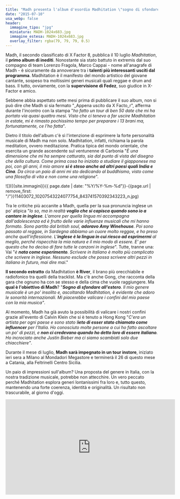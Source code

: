 ```yaml
---
title: "Madh presenta l'album d'esordio Madhitation \"sogno di sfondare all'estero\"."
date: "2015-07-10"
usa_webp: false
header:
  immagine_tipo: "jpg"
  miniatura: MADH-1024x683.jpg
  immagine_estesa: MADH-1024x683.jpg
  overlay_filter: rgba(79, 79, 79, 0.5)
---
```


Madh, il secondo classificato di X Factor 8, pubblica il 10 luglio _Madhitation_, il **primo album di inediti**. Nonostante sia stato battuto in extremis dal suo compagno di team Lorenzo Fragola, Marco Cappai - nome all'anagrafe di Madh - è sicuramente da annoverare tra i **talenti più interessanti usciti dal programma**. Madhitation è il manifesto del mondo artistico del giovane cantante, sospeso tra moltissimi generi musicali quali reggae e drum and bass. Il tutto, ovviamente, con la **supervisione di Fedez**, suo giudice in X-Factor e amico.

Sebbene abbia aspettato sette mesi prima di pubblicare il suo album, non si può dire che Madh si sia fermato "_Appena uscito da X Facto_r", afferma durante l'incontro con la stampa "_ho fatto un tour di ben 50 date che mi ha portato via quasi quattro mesi. Visto che ci tenevo a far uscire Madhitation in estate, mi è rimasto pochissimo tempo per preparare i 13 brani ma, fortunatamente, ce l'ho fatta_".

Dietro il titolo dell'album c'è sì l'intenzione di esprimere la forte personalità musicale di Madh ma non solo. Madhitation, infatti, richiama la parola meditation, ovvero meditazione. Pratica tipica del mondo orientale, che esercita un grande ascendente sul ventunenne di Carbonia "_È una dimensione che mi ha sempre catturato, sia dal punto di vista del disegno che della cultura. Come prima cosa ho iniziato a studiare il giapponese ma poi, con gli anni, il mio amore **si è steso anche ad altri paesi quali India e Cina**. Da circa un paio di anni mi sto dedicando al buddhismo, visto come una filosofia di vita e non come una religione_".

![]({{site.immagini}}{{ page.date | date: "%Y/%Y-%m-%d"}}-{{page.url | remove_first: "/"}}11403072_10207543224077754_843741570392343223_n.jpg)

Tra le critiche più accanite a Madh, quella per la sua pronuncia inglese un po' atipica "_lo so, ma in realtà **voglio che si capisca quando sono io a cantare in inglese**. L'amore per quella lingua mi accompagna dall'adolescenza ed è frutto delle varie influenze musicali che mi hanno formato. Sono partito dal british soul, **adoravo Amy Winehouse**. Poi sono passato al reggae, in Sardegna abbiamo un cuore molto reggae, e ho preso anche quell'inflessione. L'**inglese è la lingua in cui riesco ad esprimermi** al meglio, perché rispecchia la mia natura e il mio modo di essere. E' per questo che ho deciso di fare tutte le canzoni in inglese_". Tutte, tranne una: Vai "_è **nata come esperimento**. Scrivere in italiano è molto più complicato che scrivere in inglese. Nessuno esclude che possa scrivere altri pezzi in italiano in futuro, mai dire mai_."

**Il secondo estratto** da Madhitation **è River**, il brano più orecchiabile e radiofonico tra quelli della tracklist. Ma c'è anche Gong, che racconta della gara che ognuno ha con se stesso e della cima che vuole raggiungere. Ma **qual è l'obiettivo di Madh**? "_**Sogno di sfondare all'estero**. Il mio genere musicale è un po' insolito e, ascoltando Madhitation, è evidente che adoro le sonorità internazionali. Mi piacerebbe valicare i confini del mio paese con la mia musica"_.

Al momento, Madh ha già avuto la possibilità di valicare i nostri confini grazie all'evento di Calvin Klein che si è tenuto a Hong Kong "_C'era un artista per ogni paese e sono stato l**ieto di esser stato chiamato come influencer** per l'Italia. Ho conosciuto molte persone a cui ho fatto ascoltare un po' di pezzi, e **non ci credevano quando ho detto loro di essere italiano**. Ho incrociato anche Justin Bieber ma ci siamo scambiati solo due chiacchiere"_.

Durante il mese di luglio, **Madh sarà impegnato in un tour instore**, iniziato ieri sera a Milano al Mondadori Megastore e terminerà il 26 di questo mese a Catania, alla Feltrinelli Centro Sicilia.

Un paio di impressioni sull'album? Una proposta del genere in Italia, con la nostra tradizione musicale, potrebbe non attecchire. Un vero peccato perché Madhitation esplora generi lontanissimi fra loro e, tutto questo, mantenendo una forte coerenza, identità e originalità. Un risultato non trascurabile, al giorno d'oggi.

<iframe width="560" height="315" src="https://www.youtube.com/embed/blAswrBhQjo" frameborder="0" allow="accelerometer; autoplay; encrypted-media; gyroscope; picture-in-picture" allowfullscreen></iframe>
